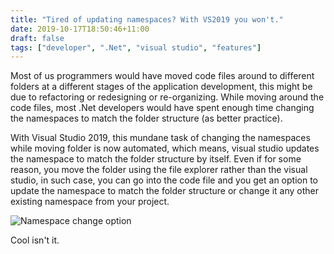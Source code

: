 ```yaml
---
title: "Tired of updating namespaces? With VS2019 you won't."
date: 2019-10-17T18:50:46+11:00
draft: false
tags: ["developer", ".Net", "visual studio", "features"]
---
```


Most of us programmers would have moved code files around to different folders at a different stages of the application development, this might be due to refactoring or redesigning or re-organizing. While moving around the code files, most .Net developers would have spent enough time changing the namespaces to match the folder structure (as better practice).

With Visual Studio 2019, this mundane task of changing the namespaces while moving folder is now automated, which means, visual studio updates the namespace to match the folder structure by itself. 
Even if for some reason, you move the folder using the file explorer rather than the visual studio, in such case, you can go into the code file and you get an option to update the namespace to match the folder structure or change it any other existing namespace from your project.

![Namespace change option](https://thepracticaldev.s3.amazonaws.com/i/82q32fxgct4ywxayk8pt.png)


Cool isn't it.